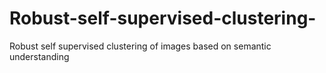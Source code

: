 # Robust-self-supervised-clustering-
Robust self supervised clustering of images based on semantic understanding
